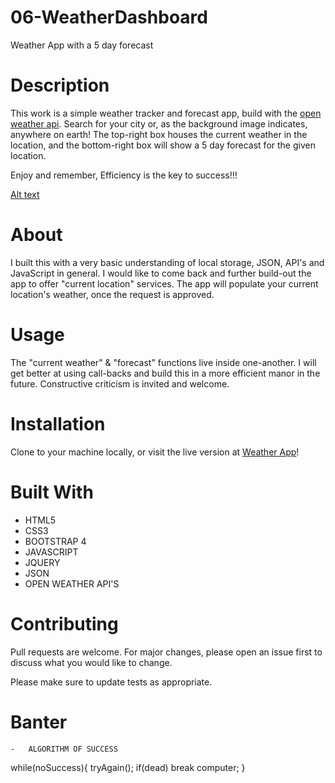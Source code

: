 # 06-WeatherDashboard

Weather App with a 5 day forecast

# Description

This work is a simple weather tracker and forecast app, build with the [open weather api](https://openweathermap.org/). Search for your city or, as the background image indicates, anywhere on earth! The top-right box houses the current weather in the location, and the bottom-right box will show a 5 day forecast for the given location.

Enjoy and remember,
Efficiency is the key to success!!!

[Alt text](./assets/images/weather-dashboard.png?raw=true)

# About

I built this with a very basic understanding of local storage, JSON, API's and JavaScript in general. I would like to come back and further build-out the app to offer "current location" services. The app will populate your current location's weather, once the request is approved.

# Usage

The "current weather" & "forecast" functions live inside one-another. I will get better at using call-backs and build this in a more efficient manor in the future. Constructive criticism is invited and welcome.

# Installation

Clone to your machine locally, or visit the live version at [Weather App](https://johnsasser.github.io/06-WorkScheduler/index.html)!

# Built With

- HTML5
- CSS3
- BOOTSTRAP 4
- JAVASCRIPT
- JQUERY
- JSON
- OPEN WEATHER API'S

# Contributing

Pull requests are welcome. For major changes, please open an issue first to discuss what you would like to change.

Please make sure to update tests as appropriate.

# Banter

    -   ALGORITHM OF SUCCESS

while(noSuccess){
tryAgain();
if(dead)
break computer;
}
